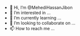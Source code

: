 - 👋 Hi, I’m @MehediHassanJibon
- 👀 I’m interested in ...
- 🌱 I’m currently learning ...
- 💞️ I’m looking to collaborate on ...
- 📫 How to reach me ...

<!---
MehediHassanJibon/MehediHassanJibon is a ✨ special ✨ repository because its `README.md` (this file) appears on your GitHub profile.
You can click the Preview link to take a look at your changes.
--->
